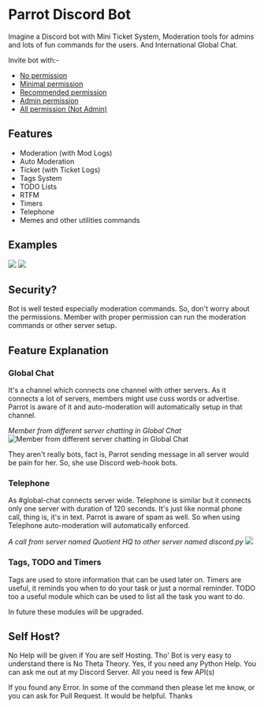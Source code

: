 # Parrot Discord Bot

Imagine a Discord bot with Mini Ticket System, Moderation tools for admins and lots of fun commands for the users. And International Global Chat.

Invite bot with:-
 - [No permission](https://discord.com/api/oauth2/authorize?client_id=800780974274248764&permissions=0&scope=bot%20applications.commands)
 - [Minimal permission](https://discord.com/api/oauth2/authorize?client_id=800780974274248764&permissions=385088&scope=bot%20applications.commands)
 - [Recommended permission](https://discord.com/api/oauth2/authorize?client_id=800780974274248764&permissions=2013651062&scope=bot%20applications.commands)
 - [Admin permission](https://discord.com/api/oauth2/authorize?client_id=800780974274248764&permissions=8&scope=bot%20applications.commands)
 - [All permission (Not Admin)](https://discord.com/api/oauth2/authorize?client_id=800780974274248764&permissions=545460846583&scope=bot%20applications.commands)

## Features

- Moderation (with Mod Logs)
- Auto Moderation
- Ticket (with Ticket Logs)
- Tags System
- TODO Lists
- RTFM
- Timers
- Telephone
- Memes and other utilities commands

## Examples

![](https://i.imgur.com/NDj94q0.gif)
![](https://i.imgur.com/bGZldZX.gif)

## Security?
Bot is well tested especially moderation commands. So, don't worry about the permissions. Member with proper permission can run the moderation commands or other server setup.

## Feature Explanation

### Global Chat

It's a channel which connects one channel with other servers. As it connects a lot of servers, members might use cuss words or advertise. Parrot is aware of it and auto-moderation will automatically setup in that channel.

*Member from different server chatting in Global Chat*
![Member from different server chatting in Global Chat](https://i.imgur.com/M0dw6B3.jpg)

They aren't really bots, fact is, Parrot sending message in all server would be pain for her. So, she use Discord web-hook bots.

### Telephone

As #global-chat connects server wide. Telephone is similar but it connects only one server with duration of 120 seconds. It's just like normal phone call, thing is, it's in text. Parrot is aware of spam as well. So when using Telephone auto-moderation will automatically enforced.

*A call from server named Quotient HQ to other server named discord.py*
![](https://i.imgur.com/dwB1nbF.png)

### Tags, TODO and Timers

Tags are used to store information that can be used later on. Timers are useful, it reminds you when to do your task or just a normal reminder. TODO too a useful module which can be used to list all the task you want to do. 

In future these modules will be upgraded.


## Self Host?

No Help will be given if You are self Hosting. Tho' Bot is very easy to understand there is No Theta Theory. Yes, if you need any Python Help. You can ask me out at my Discord Server. All you need is few API(s)

If you found any Error. In some of the command then please let me know, or you can ask for Pull Request. It would be helpful. Thanks
